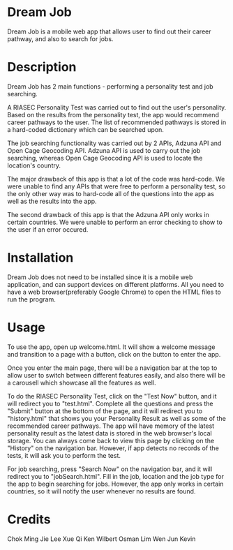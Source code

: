 # Dream Job
Dream Job is a mobile web app that allows user to find out their career pathway, and also to search for jobs.

# Description
Dream Job has 2 main functions - performing a personality test and job searching. 

A RIASEC Personality Test was carried out to find out the user's personality. Based on the results from the personality test, the app would recommend career pathways to the user. The list of recommended pathways is stored in a hard-coded dictionary which can be searched upon.

The job searching functionality was carried out by 2 APIs, Adzuna API and Open Cage Geocoding API. Adzuna API is used to carry out the job searching, whereas Open Cage Geocoding API is used to locate the location's country.

The major drawback of this app is that a lot of the code was hard-code. We were unable to find any APIs that were free to perform a personality test, so the only other way was to hard-code all of the questions into the app as well as the results into the app. 

The second drawback of this app is that the Adzuna API only works in certain countries. We were unable to perform an error checking to show to the user if an error occured. 

# Installation
Dream Job does not need to be installed since it is a mobile web application, and can support devices on different platforms. All you need to have a web browser(preferably Google Chrome) to open the HTML files to run the program.

# Usage
To use the app, open up welcome.html. It will show a welcome message and transition to a page with a button, click on the button to enter the app.

Once you enter the main page, there will be a navigation bar at the top to allow user to switch between different features easily, and also there will be a carousell which showcase all the features as well.

To do the RIASEC Personality Test, click on the "Test Now" button, and it will redirect you to "test.html". Complete all the questions and press the "Submit" button at the bottom of the page, and it will redirect you to "history.html" that shows you your Personality Result as well as some of the recommended career pathways. The app will have memory of the latest personality result as the latest data is stored in the web browser's local storage. You can always come back to view this page by clicking on the "History" on the navigation bar. However, if app detects no records of the tests, it will ask you to perform the test. 

For job searching, press "Search Now" on the navigation bar, and it will redirect you to "jobSearch.html". Fill in the job, location and the job type for the app to begin searching for jobs. However, the app only works in certain countries, so it will notify the user whenever no results are found. 

# Credits
Chok Ming Jie
Lee Xue Qi
Ken Wilbert Osman
Lim Wen Jun Kevin

 